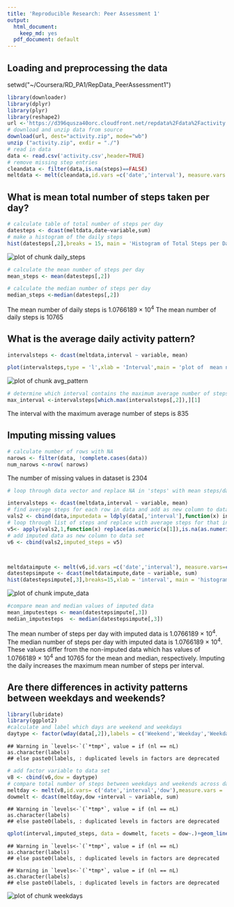 ```yaml
---
title: 'Reproducible Research: Peer Assessment 1'
output:
  html_document:
    keep_md: yes
  pdf_document: default
---
```

## Loading and preprocessing the data
setwd("~/Coursera/RD_PA1/RepData_PeerAssessment1")

```r
library(downloader)
library(dplyr)
library(plyr)
library(reshape2)
url <-'https://d396qusza40orc.cloudfront.net/repdata%2Fdata%2Factivity.zip'
# download and unzip data from source
download(url, dest="activity.zip", mode="wb") 
unzip ("activity.zip", exdir = "./")
# read in data
data <- read.csv('activity.csv',header=TRUE)
# remove missing step entries
cleandata <- filter(data,is.na(steps)==FALSE)
meltdata <- melt(cleandata,id.vars =c('date','interval'), measure.vars = 'steps' )
```

## What is mean total number of steps taken per day?

```r
# calculate table of total number of steps per day
datesteps <- dcast(meltdata,date~variable,sum)
# make a histogram of the daily steps
hist(datesteps[,2],breaks = 15, main = 'Histogram of Total Steps per Day',xlab = 'Day')
```

![plot of chunk daily_steps](figure/daily_steps-1.png) 

```r
# calculate the mean number of steps per day
mean_steps <- mean(datesteps[,2])

# calculate the median number of steps per day
median_steps <-median(datesteps[,2])
```

The mean number of daily steps is 1.0766189 &times; 10<sup>4</sup>
The mean number of daily steps is 10765
## What is the average daily activity pattern?

```r
intervalsteps <- dcast(meltdata,interval ~ variable, mean)

plot(intervalsteps,type = 'l',xlab = 'Interval',main = 'plot of  mean number of steps per interval')
```

![plot of chunk avg_pattern](figure/avg_pattern-1.png) 

```r
# determine which interval contains the maximum average number of steps
max_interval <-intervalsteps[which.max(intervalsteps[,2]),][1]
```
The interval with the maximum average number of steps is 835
## Imputing missing values

```r
# calculate number of rows with NA
narows <- filter(data, !complete.cases(data))
num_narows <-nrow( narows)
```
The number of missing values in dataset is 2304

```r
# loop through data vector and replace NA in 'steps' with mean steps/day for given interval

intervalsteps <- dcast(meltdata,interval ~ variable, mean)
# find average steps for each row in data and add as new column to dataframe
vals2 <- cbind(data,imputedata = ldply(data[,'interval'],function(x) intervalsteps[match(x,intervalsteps[,'interval']),'steps']))
# loop through list of steps and replace with average steps for that interval if the value of steps is NA
v5<- apply(vals2,1,function(x) replace(as.numeric(x[1]),is.na(as.numeric(x[1])),as.numeric(x['V1'])))
# add imputed data as new column to data set
v6 <- cbind(vals2,imputed_steps = v5)



meltdataimpute <- melt(v6,id.vars =c('date','interval'), measure.vars=c('steps','imputed_steps'))
datestepsimpute <- dcast(meltdataimpute,date ~ variable, sum)
hist(datestepsimpute[,3],breaks=15,xlab = 'interval', main = 'histogram of mean number of steps per interval with imputed data')
```

![plot of chunk impute_data](figure/impute_data-1.png) 

```r
#compare mean and median values of imputed data
mean_imputesteps <- mean(datestepsimpute[,3])
median_imputesteps  <- median(datestepsimpute[,3])
```
The mean number of steps per day with imputed data is 1.0766189 &times; 10<sup>4</sup>.
The median number of steps per day with imputed data is 1.0766189 &times; 10<sup>4</sup>.
These values differ from the non-imputed data which has values of 1.0766189 &times; 10<sup>4</sup> and 10765 for the mean and median, respectively.
Imputing the daily increases the maximum mean number of steps per interval.
## Are there differences in activity patterns between weekdays and weekends?

```r
library(lubridate)
library(ggplot2)
#calculate and label which days are weekend and weekdays
daytype <- factor(wday(data[,2]),labels = c('Weekend','Weekday','Weekday','Weekday','Weekday','Weekday','Weekend'))
```

```
## Warning in `levels<-`(`*tmp*`, value = if (nl == nL) as.character(labels)
## else paste0(labels, : duplicated levels in factors are deprecated
```

```r
# add factor variable to data set
v8 <- cbind(v6,dow = daytype)
# compare total number of steps between weekdays and weekends across daily interval
meltday <- melt(v8,id.vars= c('date','interval','dow'),measure.vars = 'imputed_steps')
dowmelt <- dcast(meltday,dow +interval ~ variable, sum)
```

```
## Warning in `levels<-`(`*tmp*`, value = if (nl == nL) as.character(labels)
## else paste0(labels, : duplicated levels in factors are deprecated
```

```r
qplot(interval,imputed_steps, data = dowmelt, facets = dow~.)+geom_line(size=1.5) 
```

```
## Warning in `levels<-`(`*tmp*`, value = if (nl == nL) as.character(labels)
## else paste0(labels, : duplicated levels in factors are deprecated
```

```
## Warning in `levels<-`(`*tmp*`, value = if (nl == nL) as.character(labels)
## else paste0(labels, : duplicated levels in factors are deprecated
```

![plot of chunk weekdays](figure/weekdays-1.png) 
